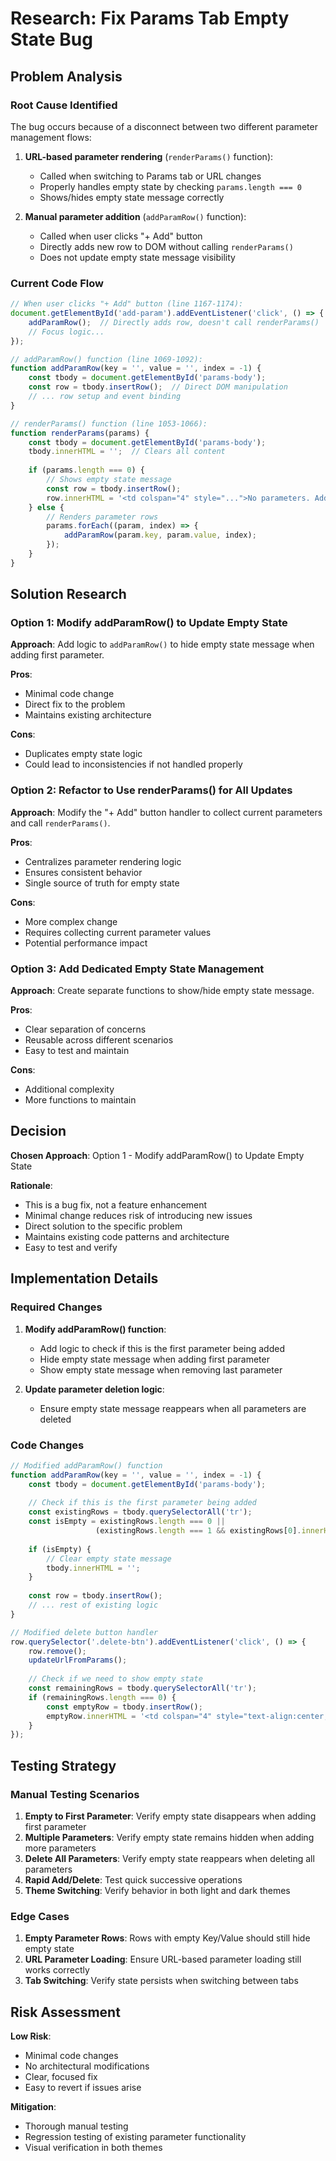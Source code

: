 # Research: Fix Params Tab Empty State Bug

## Problem Analysis

### Root Cause Identified
The bug occurs because of a disconnect between two different parameter management flows:

1. **URL-based parameter rendering** (`renderParams()` function):
   - Called when switching to Params tab or URL changes
   - Properly handles empty state by checking `params.length === 0`
   - Shows/hides empty state message correctly

2. **Manual parameter addition** (`addParamRow()` function):
   - Called when user clicks "+ Add" button
   - Directly adds new row to DOM without calling `renderParams()`
   - Does not update empty state message visibility

### Current Code Flow

```javascript
// When user clicks "+ Add" button (line 1167-1174):
document.getElementById('add-param').addEventListener('click', () => {
    addParamRow();  // Directly adds row, doesn't call renderParams()
    // Focus logic...
});

// addParamRow() function (line 1069-1092):
function addParamRow(key = '', value = '', index = -1) {
    const tbody = document.getElementById('params-body');
    const row = tbody.insertRow();  // Direct DOM manipulation
    // ... row setup and event binding
}

// renderParams() function (line 1053-1066):
function renderParams(params) {
    const tbody = document.getElementById('params-body');
    tbody.innerHTML = '';  // Clears all content
    
    if (params.length === 0) {
        // Shows empty state message
        const row = tbody.insertRow();
        row.innerHTML = '<td colspan="4" style="...">No parameters. Add one to get started.</td>';
    } else {
        // Renders parameter rows
        params.forEach((param, index) => {
            addParamRow(param.key, param.value, index);
        });
    }
}
```

## Solution Research

### Option 1: Modify addParamRow() to Update Empty State
**Approach**: Add logic to `addParamRow()` to hide empty state message when adding first parameter.

**Pros**:
- Minimal code change
- Direct fix to the problem
- Maintains existing architecture

**Cons**:
- Duplicates empty state logic
- Could lead to inconsistencies if not handled properly

### Option 2: Refactor to Use renderParams() for All Updates
**Approach**: Modify the "+ Add" button handler to collect current parameters and call `renderParams()`.

**Pros**:
- Centralizes parameter rendering logic
- Ensures consistent behavior
- Single source of truth for empty state

**Cons**:
- More complex change
- Requires collecting current parameter values
- Potential performance impact

### Option 3: Add Dedicated Empty State Management
**Approach**: Create separate functions to show/hide empty state message.

**Pros**:
- Clear separation of concerns
- Reusable across different scenarios
- Easy to test and maintain

**Cons**:
- Additional complexity
- More functions to maintain

## Decision

**Chosen Approach**: Option 1 - Modify addParamRow() to Update Empty State

**Rationale**:
- This is a bug fix, not a feature enhancement
- Minimal change reduces risk of introducing new issues
- Direct solution to the specific problem
- Maintains existing code patterns and architecture
- Easy to test and verify

## Implementation Details

### Required Changes

1. **Modify addParamRow() function**:
   - Add logic to check if this is the first parameter being added
   - Hide empty state message when adding first parameter
   - Show empty state message when removing last parameter

2. **Update parameter deletion logic**:
   - Ensure empty state message reappears when all parameters are deleted

### Code Changes

```javascript
// Modified addParamRow() function
function addParamRow(key = '', value = '', index = -1) {
    const tbody = document.getElementById('params-body');
    
    // Check if this is the first parameter being added
    const existingRows = tbody.querySelectorAll('tr');
    const isEmpty = existingRows.length === 0 || 
                   (existingRows.length === 1 && existingRows[0].innerHTML.includes('No parameters'));
    
    if (isEmpty) {
        // Clear empty state message
        tbody.innerHTML = '';
    }
    
    const row = tbody.insertRow();
    // ... rest of existing logic
}

// Modified delete button handler
row.querySelector('.delete-btn').addEventListener('click', () => {
    row.remove();
    updateUrlFromParams();
    
    // Check if we need to show empty state
    const remainingRows = tbody.querySelectorAll('tr');
    if (remainingRows.length === 0) {
        const emptyRow = tbody.insertRow();
        emptyRow.innerHTML = '<td colspan="4" style="text-align:center;color:var(--fg-secondary);padding:20px;">No parameters. Add one to get started.</td>';
    }
});
```

## Testing Strategy

### Manual Testing Scenarios
1. **Empty to First Parameter**: Verify empty state disappears when adding first parameter
2. **Multiple Parameters**: Verify empty state remains hidden when adding more parameters
3. **Delete All Parameters**: Verify empty state reappears when deleting all parameters
4. **Rapid Add/Delete**: Test quick successive operations
5. **Theme Switching**: Verify behavior in both light and dark themes

### Edge Cases
1. **Empty Parameter Rows**: Rows with empty Key/Value should still hide empty state
2. **URL Parameter Loading**: Ensure URL-based parameter loading still works correctly
3. **Tab Switching**: Verify state persists when switching between tabs

## Risk Assessment

**Low Risk**:
- Minimal code changes
- No architectural modifications
- Clear, focused fix
- Easy to revert if issues arise

**Mitigation**:
- Thorough manual testing
- Regression testing of existing parameter functionality
- Visual verification in both themes
